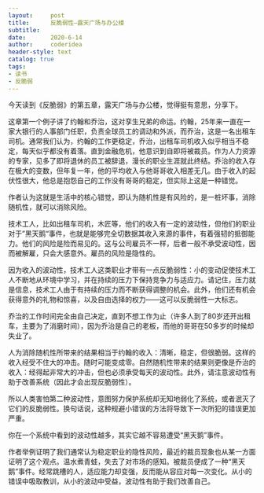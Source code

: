 ```yaml
---
layout:     post
title:      反脆弱性—露天广场与办公楼
subtitle:   
date:       2020-6-14
author:     coderidea
header-style: text
catalog: true
tags:
- 读书
- 反脆弱
--- 
```

<p>今天读到《反脆弱》的第五章，露天广场与办公楼，觉得挺有意思，分享下。</p>

<p>这章第一个例子讲了约翰和乔治，这对孪生兄弟的命运。约翰，25年来一直在一家大银行的人事部门任职，负责全球员工的调动和外派，而乔治，这是一名出租车司机。通常我们认为，约翰的工作更稳定，乔治，出租车司机收入似乎相当不稳定，每天似乎都没有着落。直到金融危机，他意识到自即将被裁员。作为人力资源的专家，见多了即将退休的员工被辞退，漫长的职业生涯就此终结。乔治的收入存在极大的变数，但年复一年，他的平均收入与他哥哥收入相差无几。由于收入的起伏性很大，他总是抱怨自己的工作没有哥哥的稳定，但实际上这是一种错觉。</p>

<p>作者认为这就是生活中的核心错觉，即认为随机性是有风险的，是一桩坏事，消除随机性，就可以消除风险。</p>

<p>技术工人，比如出租车司机，木匠等，他们的收入有一定的波动性，但他们的职业对于”黑天鹅“事件，也就是能够完全切数据其收入来源的事件，有着强韧的抵御能力。他们的风险是险而易见的。这与公司雇员不一样，后者一般不承受波动性，因而被解雇，只会大感意外。雇员的风险是隐性的。</p>

<p>因为收入的波动性，技术工人这类职业才带有一点反脆弱性：小的变动促使技术工人不断地从环境中学习，并在持续的压力下保持竞争力与适应力。请记住，压力就是信息，技术工人由于有持续的压力而不断获得调整的机会。此外，他们还有机会获得意外的礼物和惊喜，以及自由选择的权力——这可以反脆弱性一大标志。</p>

<p>乔治的工作时间完全由自己决定，直到不想工作为止（许多人到了80岁还开出租车，主要为了消磨时间），因为乔治是自己的老板，而他的哥哥在50多岁的时候却失业了。</p>

<p>人为消除随机性所带来的结果相当于约翰的收入：清晰，稳定，但很脆弱。这样的收入经受不住大的冲击。随时可能变成零。自然随机性带来的结果则更像是乔治的收入：经得起非常大的冲击，但也必须承受每天的波动性。此外，请注意波动性有助于改善系统（因此才会出现反脆弱性）。</p>

<p>所以人类害怕第二种波动性，意图努力保护系统却无知地弱化了系统，或者泯灭了它们的反脆弱性。换句话说，这种规避小错误的方法将导致下一次所犯的错误更加严重。</p>

<p>你在一个系统中看到的波动性越多，其实它越不容易遭受“黑天鹅”事件。</p>

<p>作者举例证明了我们通常认为稳定职业的隐性风险，最近的裁员现象也从某一方面证明了这个观点。温水煮青蛙，失去了对市场的感知。被裁员便成了一种“黑天鹅”事件。经常跳槽的人，适应能力却变强，反而能从容应对每一次变化。从小的错误中吸取教训，从小的波动中受益，波动性有助于我们改善自己。</p>